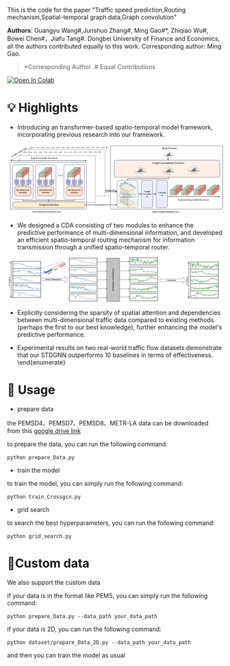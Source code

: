 This is the code for the paper "Traffic speed prediction,Routing mechanism,Spatial-temporal graph data,Graph convolution" 

**Authors**: Guangyu Wang\#,Junshuo Zhang\#, Ming Gao\#*, Zhiqiao Wu\#, Bowei Chen\#，Jiafu Tang\#. Dongbei University of Finance and Economics, all the authors contributed equally to this work. Corresponding author: Ming Gao.

> \*Corresponding Author .\# Equal Contributions

[![Open In Colab](https://colab.research.google.com/assets/colab-badge.svg)](https://colab.research.google.com/drive/1OApodP_B0BHf3_8mFl369YK-VsGGjDut#scrollTo=avX9rvt3DCee)



# 💡 Highlights

+ Introducing an transformer-based spatio-temporal model framework, incorporating previous research into our framework.

![论文插图1](./论文插图1.png)

+ We designed a CDA consisting of two modules to enhance the predictive performance of multi-dimensional information, and developed an efficient spatio-temporal routing mechanism for information transmission through a unified spatio-temporal router.

![patch](./patch.png)

+  Explicitly considering the sparsity of spatial attention and dependencies between multi-dimensional traffic data compared to existing methods (perhaps the first to our best knowledge), further enhancing the model's predictive performance.

+  Experimental results on two real-world traffic flow datasets demonstrate that our STDGNN outperforms 10 baselines in terms of effectiveness.
  \end{enumerate}

  

# 🔧 Usage

+ prepare data

the PEMSD4、PEMSD7、PEMSD8、METR-LA data can be downloaded from this [google drive link](https://drive.google.com/drive/folders/13teLsvLL5M-0h36Xzjk24n1MHhQSmbCc?usp=drive_link)

to prepare the data, you can run the following command:

```
python prepare_Data.py 
```

+ train the model

to train the model, you can simply  run the following command:

```
python train_Crossgcn.py
```

+ grid search

to search the best hyperparameters, you can run the following command:

```
python grid_search.py
```

# 🔧Custom data

We also support the custom data

if your data is in the format like PEMS, you can simply run the following command:

```
python prepare_Data.py --data_path your_data_path
```

if your data is 2D, you can run the following command:

```
python dataset/prepare_Data_2D.py --data_path your_data_path
```

and then you can train the model as usual

